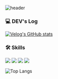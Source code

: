 ![header](https://capsule-render.vercel.app/api?type=Venom&text=MinGyeong👻&color=gradient&fontColor=black&fontSize=50)

<h3>💻 DEV's Log </h3>
 
[![Velog's GitHub stats](https://velog-readme-stats.vercel.app/api/badge?name=m_ngyeong)](https://velog.io/@m_ngyeong) 

<h3>🛠 Skills </h3>
<div>
  <img src="https://img.shields.io/badge/JavaScript-F7DF1E?style=flat-square&logo=JavaScript&logoColor=white"/>
  <img src="https://img.shields.io/badge/HTML5-E34F26?style=flat-square&logo=HTML5&logoColor=white"/>
  <img src="https://img.shields.io/badge/CSS3-1572B6?style=flat-square&logo=CSS3&logoColor=white"/>
  <img src="https://img.shields.io/badge/React-61DAFB?style=flat-square&logo=React&logoColor=white"/>
</div>
 

![Top Langs](https://github-readme-stats.vercel.app/api/top-langs/?username=Kim-Mingyeong&layout=compact)

<!--
![Anurag's GitHub stats](https://github-readme-stats.vercel.app/api?username=Kim-Mingyeong&show_icons=true&theme=vue)

**Kim-Mingyeong/Kim-Mingyeong** is a ✨ _special_ ✨ repository because its `README.md` (this file) appears on your GitHub profile.

Here are some ideas to get you started:

- 🔭 I’m currently working on ...
- 🌱 I’m currently learning ...
- 👯 I’m looking to collaborate on ...
- 🤔 I’m looking for help with ...
- 💬 Ask me about ...
- 📫 How to reach me: ...
- 😄 Pronouns: ...
- ⚡ Fun fact: ...
-->
